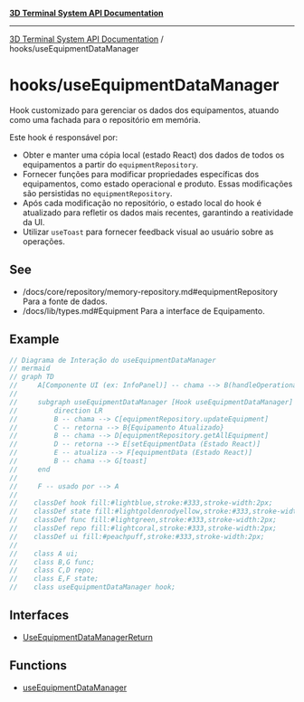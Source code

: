 [**3D Terminal System API Documentation**](../../README.md)

***

[3D Terminal System API Documentation](../../README.md) / hooks/useEquipmentDataManager

# hooks/useEquipmentDataManager

Hook customizado para gerenciar os dados dos equipamentos, atuando como uma fachada para o repositório em memória.

Este hook é responsável por:
-   Obter e manter uma cópia local (estado React) dos dados de todos os equipamentos
    a partir do `equipmentRepository`.
-   Fornecer funções para modificar propriedades específicas dos equipamentos, como
    estado operacional e produto. Essas modificações são persistidas no `equipmentRepository`.
-   Após cada modificação no repositório, o estado local do hook é atualizado para
    refletir os dados mais recentes, garantindo a reatividade da UI.
-   Utilizar `useToast` para fornecer feedback visual ao usuário sobre as operações.

## See

 - /docs/core/repository/memory-repository.md#equipmentRepository Para a fonte de dados.
 - /docs/lib/types.md#Equipment Para a interface de Equipamento.

## Example

```ts
// Diagrama de Interação do useEquipmentDataManager
// mermaid
// graph TD
//     A[Componente UI (ex: InfoPanel)] -- chama --> B(handleOperationalStateChange)
//
//     subgraph useEquipmentDataManager [Hook useEquipmentDataManager]
//         direction LR
//         B -- chama --> C[equipmentRepository.updateEquipment]
//         C -- retorna --> B{Equipamento Atualizado}
//         B -- chama --> D[equipmentRepository.getAllEquipment]
//         D -- retorna --> E[setEquipmentData (Estado React)]
//         E -- atualiza --> F[equipmentData (Estado React)]
//         B -- chama --> G[toast]
//     end
//
//     F -- usado por --> A
//
//    classDef hook fill:#lightblue,stroke:#333,stroke-width:2px;
//    classDef state fill:#lightgoldenrodyellow,stroke:#333,stroke-width:2px;
//    classDef func fill:#lightgreen,stroke:#333,stroke-width:2px;
//    classDef repo fill:#lightcoral,stroke:#333,stroke-width:2px;
//    classDef ui fill:#peachpuff,stroke:#333,stroke-width:2px;
//
//    class A ui;
//    class B,G func;
//    class C,D repo;
//    class E,F state;
//    class useEquipmentDataManager hook;
```

## Interfaces

- [UseEquipmentDataManagerReturn](interfaces/UseEquipmentDataManagerReturn.md)

## Functions

- [useEquipmentDataManager](functions/useEquipmentDataManager.md)
